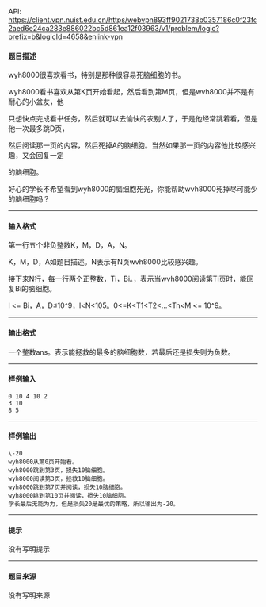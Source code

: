 API: https://client.vpn.nuist.edu.cn/https/webvpn893ff9021738b0357186c0f23fc2aed6e24ca283e886022bc5d861ea12f03963/v1/problem/logic?prefix=b&logicId=4658&enlink-vpn

#### 题目描述

wyh8000很喜欢看书，特别是那种很容易死脑细胞的书。

wyh8000看书喜欢从第K页开始看起，然后看到第M页，但是wvh8000并不是有耐心的小盆友，他

只想快点完成看书任务，然后就可以去愉快的农别人了，于是他经常跳着看，但是他一次最多跳D页，

然后阅读那一页的内容，然后死掉A的脑细胞。当然如果那一页的内容他比较感兴趣，又会回复一定

的脑细胞。

好心的学长不希望看到wyh8000的脑细胞死光，你能帮助wvh8000死掉尽可能少的脑细胞吗？

---

#### 输入格式

第一行五个非负整数K，M，D，A，N。

K，M，D，A如题目描述。N表示有N页wvh8000比较感兴趣。

接下来N行，每一行两个正整数，Ti，Bi。，表示当wvh8000阅读第Ti页时，能回复Bi的脑细胞。

l <= Bi，A，D≤10^9，l<N<105。0<=K<T1<T2<…<Tn<M <= 10^9。

---

#### 输出格式

一个整数ans。表示能拯救的最多的脑细胞数，若最后还是损失则为负数。

---

#### 样例输入
```
0 10 4 10 2
3 10
8 5
```

---

#### 样例输出
```
\-20
wyh8000从第0页开始看。
wyh8000跳到第3页，损失10脑细胞。
wyh8000阅读第3页，拯救10脑细胞。
wyh8000跳到第7页并阅读，损失10脑细胞。
wyh8000眺到第10页并阅读，损失10脑细胞。
学长最后无能为力，但是损失20是最优的策略，所以输出为-20。
```

---

#### 提示

没有写明提示

---

#### 题目来源

没有写明来源